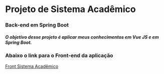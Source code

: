 # Projeto de Sistema Acadêmico
### Back-end em Spring Boot

##### O objetivo desse projeto é aplicar meus conhecimentos em Vue JS e em Spring Boot.

### Abaixo o link para o Front-end da aplicação
[Front Sistema Acadêmico](https://github.com/franciscocesar63/front-sistemaacademico)
